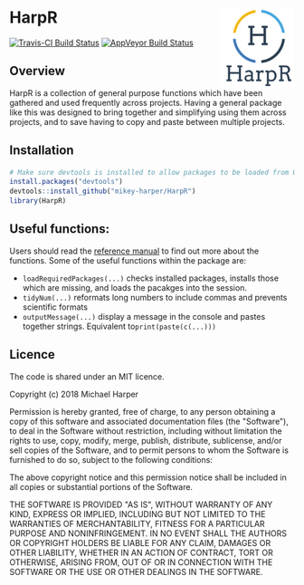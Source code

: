
<!-- README.md is generated from README.Rmd. Please edit that file -->

HarpR <img src="man/figures/logo.png" align="right" />
======================================================

[![Travis-CI Build Status](https://travis-ci.org/mikey-harper/HarpR.svg?branch=master)](https://travis-ci.org/mikey-harper/HarpR) [![AppVeyor Build Status](https://ci.appveyor.com/api/projects/status/github/mikey-harper/HarpR?branch=master&svg=true)](https://ci.appveyor.com/project/mikey-harper/HarpR)

Overview
--------

HarpR is a collection of general purpose functions which have been gathered and used frequently across projects. Having a general package like this was designed to bring together and simplifying using them across projects, and to save having to copy and paste between multiple projects.

Installation
------------

``` r
# Make sure devtools is installed to allow packages to be loaded from Github
install.packages("devtools")
devtools::install_github("mikey-harper/HarpR")
library(HarpR)
```

Useful functions:
-----------------

Users should read the [reference manual](HarpR.pdf) to find out more about the functions. Some of the useful functions within the package are:

-   `loadRequiredPackages(...)` checks installed packages, installs those which are missing, and loads the pacakges into the session.
-   `tidyNum(...)` reformats long numbers to include commas and prevents scientific formats
-   `outputMessage(...)` display a message in the console and pastes together strings. Equivalent to`print(paste(c(...)))`

Licence
-------

The code is shared under an MIT licence.

Copyright (c) 2018 Michael Harper

Permission is hereby granted, free of charge, to any person obtaining a copy of this software and associated documentation files (the "Software"), to deal in the Software without restriction, including without limitation the rights to use, copy, modify, merge, publish, distribute, sublicense, and/or sell copies of the Software, and to permit persons to whom the Software is furnished to do so, subject to the following conditions:

The above copyright notice and this permission notice shall be included in all copies or substantial portions of the Software.

THE SOFTWARE IS PROVIDED "AS IS", WITHOUT WARRANTY OF ANY KIND, EXPRESS OR IMPLIED, INCLUDING BUT NOT LIMITED TO THE WARRANTIES OF MERCHANTABILITY, FITNESS FOR A PARTICULAR PURPOSE AND NONINFRINGEMENT. IN NO EVENT SHALL THE AUTHORS OR COPYRIGHT HOLDERS BE LIABLE FOR ANY CLAIM, DAMAGES OR OTHER LIABILITY, WHETHER IN AN ACTION OF CONTRACT, TORT OR OTHERWISE, ARISING FROM, OUT OF OR IN CONNECTION WITH THE SOFTWARE OR THE USE OR OTHER DEALINGS IN THE SOFTWARE.
